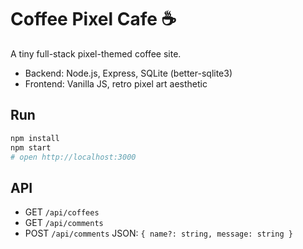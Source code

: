 # Coffee Pixel Cafe ☕

A tiny full-stack pixel-themed coffee site.

- Backend: Node.js, Express, SQLite (better-sqlite3)
- Frontend: Vanilla JS, retro pixel art aesthetic

## Run

```bash
npm install
npm start
# open http://localhost:3000
```

## API
- GET `/api/coffees`
- GET `/api/comments`
- POST `/api/comments` JSON: `{ name?: string, message: string }`